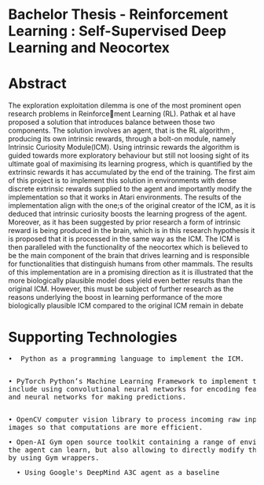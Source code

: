 # Bachelor Thesis - Reinforcement Learning : Self-Supervised Deep Learning and Neocortex

# Abstract 
The exploration exploitation dilemma is one of the most prominent open research problems in Reinforcement Learning (RL). Pathak et al have proposed a solution that introduces balance between those
two components. The solution involves an agent, that is the RL algorithm , producing its own intrinsic
rewards, through a bolt-on module, namely Intrinsic Curiosity Module(ICM). Using intrinsic rewards
the algorithm is guided towards more exploratory behaviour but still not loosing sight of its ultimate
goal of maximising its learning progress, which is quantified by the extrinsic rewards it has accumulated
by the end of the training. The first aim of this project is to implement this solution in environments
with dense discrete extrinsic rewards supplied to the agent and importantly modify the implementation
so that it works in Atari environments. The results of the implementation align with the one;s of the
original creator of the ICM, as it is deduced that intrinsic curiosity boosts the learning progress of the
agent. Moreover, as it has been suggested by prior research a form of intrinsic reward is being produced
in the brain, which is in this research hypothesis it is proposed that it is processed in the same way as the
ICM. The ICM is then paralleled with the functionality of the neocortex which is believed to be the main
component of the brain that drives learning and is responsible for functionalities that distinguish humans
from other mammals. The results of this implementation are in a promising direction as it is illustrated
that the more biologically plausible model does yield even better results than the original ICM. However,
this must be subject of further research as the reasons underlying the boost in learning performance of
the more biologically plausible ICM compared to the original ICM remain in debate

# Supporting Technologies
<pre>
•  Python as a programming language to implement the ICM.</pre>
<pre>

• PyTorch Python’s Machine Learning Framework to implement the ICM, this
include using convolutional neural networks for encoding features of incoming images
and neural networks for making predictions.</pre>
<pre>

• OpenCV computer vision library to process incoming raw input
images so that computations are more efficient.</pre>
<pre>
• Open-AI Gym open source toolkit containing a range of environments where
the agent can learn, but also allowing to directly modify the open-AI Gym environment
by using Gym wrappers.
</pre>

<pre>
  • Using Google's DeepMind A3C agent as a baseline </pre>
